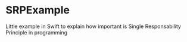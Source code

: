 # SRPExample
Little example in Swift to explain how important is Single Responsability Principle in programming
